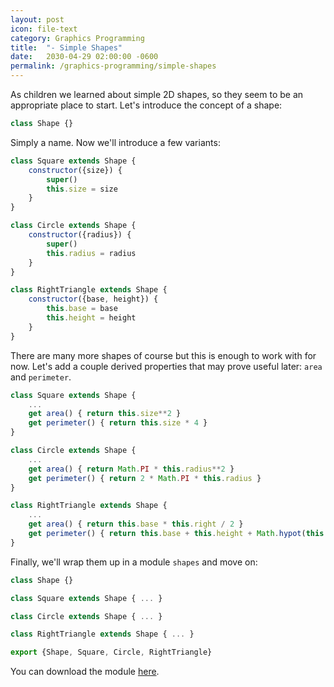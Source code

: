```yaml
---
layout: post
icon: file-text
category: Graphics Programming
title:  "- Simple Shapes"
date:   2030-04-29 02:00:00 -0600
permalink: /graphics-programming/simple-shapes
---
```


As children we learned about simple 2D shapes, so they seem to be an appropriate place to start.
Let's introduce the concept of a shape:

```js
class Shape {}
```

Simply a name. Now we'll introduce a few variants:

```js
class Square extends Shape {
    constructor({size}) {
        super()
        this.size = size
    }
}

class Circle extends Shape {
    constructor({radius}) {
        super()
        this.radius = radius
    }
}

class RightTriangle extends Shape {
    constructor({base, height}) {
        this.base = base
        this.height = height
    }
}
```

There are many more shapes of course but this is enough to work with for now. Let's add a couple
derived properties that may prove useful later: `area` and `perimeter`.

```js
class Square extends Shape {
    ...
    get area() { return this.size**2 }
    get perimeter() { return this.size * 4 }
}

class Circle extends Shape {
    ...
    get area() { return Math.PI * this.radius**2 }
    get perimeter() { return 2 * Math.PI * this.radius }
}

class RightTriangle extends Shape {
    ...
    get area() { return this.base * this.right / 2 }
    get perimeter() { return this.base + this.height + Math.hypot(this.base, this.height) }
}
```

Finally, we'll wrap them up in a module `shapes` and move on:

```js
class Shape {}

class Square extends Shape { ... }

class Circle extends Shape { ... }

class RightTriangle extends Shape { ... }

export {Shape, Square, Circle, RightTriangle}
```

You can download the module <a href="/scripts/graphics-programming/shapes.js">here</a>.
